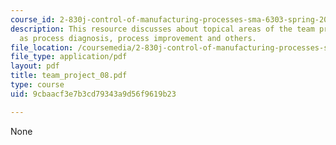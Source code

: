 ```yaml
---
course_id: 2-830j-control-of-manufacturing-processes-sma-6303-spring-2008
description: This resource discusses about topical areas of the team projects such
  as process diagnosis, process improvement and others.
file_location: /coursemedia/2-830j-control-of-manufacturing-processes-sma-6303-spring-2008/9cbaacf3e7b3cd79343a9d56f9619b23_team_project_08.pdf
file_type: application/pdf
layout: pdf
title: team_project_08.pdf
type: course
uid: 9cbaacf3e7b3cd79343a9d56f9619b23

---
```

None